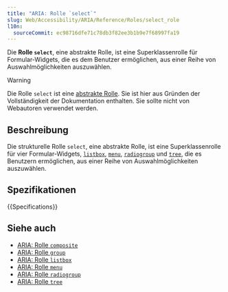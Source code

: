 ```yaml
---
title: "ARIA: Rolle `select`"
slug: Web/Accessibility/ARIA/Reference/Roles/select_role
l10n:
  sourceCommit: ec98716dfe71c78db3f82ee3b1b9e7f68997fa19
---
```


Die **Rolle `select`**, eine abstrakte Rolle, ist eine Superklassenrolle für Formular-Widgets, die es dem Benutzer ermöglichen, aus einer Reihe von Auswahlmöglichkeiten auszuwählen.

> [!WARNING]
> Die Rolle `select` ist eine [abstrakte Rolle](/de/docs/Web/Accessibility/ARIA/Reference/Roles#6._abstract_roles). Sie ist hier aus Gründen der Vollständigkeit der Dokumentation enthalten. Sie sollte nicht von Webautoren verwendet werden.

## Beschreibung

Die strukturelle Rolle `select`, eine abstrakte Rolle, ist eine Superklassenrolle für vier Formular-Widgets, [`listbox`](/de/docs/Web/Accessibility/ARIA/Reference/Roles/listbox_role), [`menu`](/de/docs/Web/Accessibility/ARIA/Reference/Roles/menu_role), [`radiogroup`](/de/docs/Web/Accessibility/ARIA/Reference/Roles/radiogroup_role) und [`tree`](/de/docs/Web/Accessibility/ARIA/Reference/Roles/tree_role), die es Benutzern ermöglichen, aus einer Reihe von Auswahlmöglichkeiten auszuwählen.

## Spezifikationen

{{Specifications}}

## Siehe auch

- [ARIA: Rolle `composite`](/de/docs/Web/Accessibility/ARIA/Reference/Roles/composite_role)
- [ARIA: Rolle `group`](/de/docs/Web/Accessibility/ARIA/Reference/Roles/group_role)
- [ARIA: Rolle `listbox`](/de/docs/Web/Accessibility/ARIA/Reference/Roles/listbox_role)
- [ARIA: Rolle `menu`](/de/docs/Web/Accessibility/ARIA/Reference/Roles/menu_role)
- [ARIA: Rolle `radiogroup`](/de/docs/Web/Accessibility/ARIA/Reference/Roles/radiogroup_role)
- [ARIA: Rolle `tree`](/de/docs/Web/Accessibility/ARIA/Reference/Roles/tree_role)
